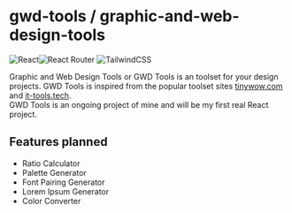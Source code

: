 # gwd-tools / graphic-and-web-design-tools
![React](https://img.shields.io/badge/react-%2320232a.svg?style=for-the-badge&logo=react&logoColor=%2361DAFB)![React Router](https://img.shields.io/badge/React_Router-CA4245?style=for-the-badge&logo=react-router&logoColor=white)
![TailwindCSS](https://img.shields.io/badge/tailwindcss-%2338B2AC.svg?style=for-the-badge&logo=tailwind-css&logoColor=white)

Graphic and Web Design Tools or GWD Tools is an toolset for your design projects. GWD Tools is inspired from the popular toolset sites [tinywow.com](https://tinywow.com) and [it-tools.tech](https://it-tools.tech).  
GWD Tools is an ongoing project of mine and will be my first real React project. 

## Features planned

- Ratio Calculator
- Palette Generator
- Font Pairing Generator
- Lorem Ipsum Generator
- Color Converter